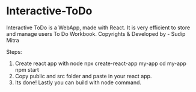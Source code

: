 # Interactive-ToDo
Interactive ToDo is a WebApp, made with React. It is very efficient to store and manage users To Do Workbook.
Copyrights & Developed by - Sudip Mitra

Steps:
1. Create react app with node
      npx create-react-app my-app
      cd my-app
      npm start 
2. Copy public and src folder and paste in your react app.
3. Its done! Lastly you can build with node command.
